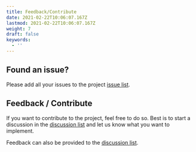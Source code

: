 ```yaml
---
title: Feedback/Contribute
date: 2021-02-22T10:06:07.167Z
lastmod: 2021-02-22T10:06:07.167Z
weight: 7
draft: false
keywords:
  - ''
---
```


## Found an issue?

Please add all your issues to the project [issue list](https://github.com/estruyf/doctor/issues/new/choose).

## Feedback / Contribute

If you want to contribute to the project, feel free to do so. Best is to start a discussion in the [discussion list](https://github.com/estruyf/doctor/discussions) and let us know what you want to implement.

Feedback can also be provided to the [discussion list](https://github.com/estruyf/doctor/discussions).